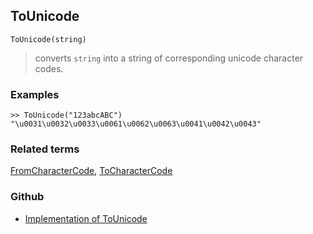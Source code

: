 ## ToUnicode

```
ToUnicode(string)
```

> converts `string` into a string of corresponding unicode character codes.

 
### Examples

```
>> ToUnicode("123abcABC")
"\u0031\u0032\u0033\u0061\u0062\u0063\u0041\u0042\u0043"
```

### Related terms 
[FromCharacterCode](FromCharacterCode.md), [ToCharacterCode](ToCharacterCode.md)

### Github

* [Implementation of ToUnicode](https://github.com/axkr/symja_android_library/blob/master/symja_android_library/matheclipse-core/src/main/java/org/matheclipse/core/builtin/StringFunctions.java#L3155) 
